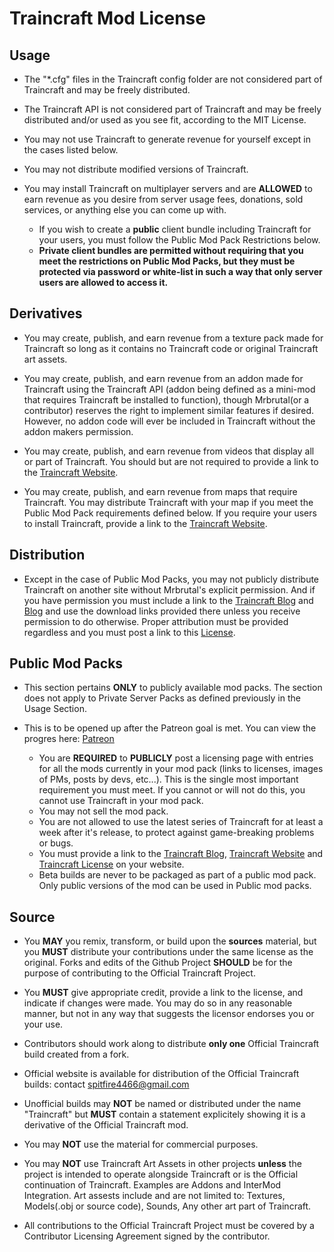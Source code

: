 # Traincraft Mod License

## Usage
  * The "*.cfg" files in the Traincraft config folder are not considered part of Traincraft and may be freely distributed.

  * The Traincraft API is not considered part of Traincraft and may be freely distributed and/or used as you see fit, according to the MIT License.

  * You may not use Traincraft to generate revenue for yourself except in the cases listed below.

  * You may not distribute modified versions of Traincraft.

  * You may install Traincraft on multiplayer servers and are **ALLOWED** to earn revenue as you desire from server usage fees, donations, sold services, or anything else you can come up with.
    * If you wish to create a **public** client bundle including Traincraft for your users, you must follow the Public Mod Pack Restrictions below.
    * **Private client bundles are permitted without requiring that you meet the restrictions on Public Mod Packs, but they must be protected via password or white-list in such a way that only server users are allowed to access it.**

## Derivatives
  * You may create, publish, and earn revenue from a texture pack made for Traincraft so long as it contains no Traincraft code or original Traincraft art assets.

  * You may create, publish, and earn revenue from an addon made for Traincraft using the Traincraft API (addon being defined as a mini-mod that requires Traincraft be installed to function), though Mrbrutal(or a contributor) reserves the right to implement similar features if desired. However, no addon code will ever be included in Traincraft without the addon makers permission.

  * You may create, publish, and earn revenue from videos that display all or part of Traincraft. You should but are not required to provide a link to the [Traincraft Website](http://traincraft-mod.com/).

  * You may create, publish, and earn revenue from maps that require Traincraft. You may distribute Traincraft with your map if you meet the Public Mod Pack requirements defined below. If you require your users to install Traincraft, provide a link to the [Traincraft Website](http://traincraft-mod.com/).
  
## Distribution
  * Except in the case of Public Mod Packs, you may not publicly distribute Traincraft on another site without Mrbrutal's explicit permission. And if you have permission you must include a link to the [Traincraft Blog](http://traincraft-mod.com/) and [Blog](http://blog.meansoft.si/) and use the download links provided there unless you receive permission to do otherwise. Proper attribution must be provided regardless and you must post a link to this [License](https://github.com/Mrbrutal/Traincraft-164/blob/master/LICENSE.md).

## Public Mod Packs
  * This section pertains **ONLY** to publicly available mod packs. The section does not apply to Private Server Packs as defined previously in the Usage Section.

  * This is to be opened up after the Patreon goal is met. You can view the progres here: [Patreon](http://www.patreon.com/Mrbrutal)

    * You are **REQUIRED** to **PUBLICLY** post a licensing page with entries for all the mods currently in your mod pack (links to licenses, images of PMs, posts by devs, etc...). This is the single most important requirement you must meet. If you cannot or will not do this, you cannot use Traincraft in your mod pack.
    * You may not sell the mod pack.
    * You are not allowed to use the latest series of Traincraft for at least a week after it's release, to protect against game-breaking problems or bugs.
    * You must provide a link to the [Traincraft Blog](http://blog.meansoft.si/), [Traincraft Website](http://traincraft-mod.com) and [Traincraft License](https://github.com/Mrbrutal/Traincraft-164/blob/master/LICENSE.md) on your website.
    * Beta builds are never to be packaged as part of a public mod pack. Only public versions of the mod can be used in Public mod packs.

## Source
  
  * You **MAY** you remix, transform, or build upon the **sources** material, but you **MUST** distribute your contributions under the same license as the original. Forks and edits of the Github Project **SHOULD** be for the purpose of contributing to the Official Traincraft Project.
  
  * You **MUST** give appropriate credit, provide a link to the license, and indicate if changes were made. You may do so in any reasonable manner, but not in any way that suggests the licensor endorses you or your use. 
  
  * Contributors should work along to distribute **only one** Official Traincraft build created from a fork. 
  
  * Official website is available for distribution of the Official Traincraft builds: contact spitfire4466@gmail.com
  
  * Unofficial builds may **NOT** be named or distributed under the name "Traincraft" but **MUST** contain a statement explicitely showing it is a derivative of the Official Traincraft mod.
  
  * You may **NOT** use the material for commercial purposes. 
  
  * You may **NOT** use Traincraft Art Assets in other projects **unless** the project is intended to operate alongside Traincraft or is the Official continuation of Traincraft. Examples are Addons and InterMod Integration. Art assests include and are not limited to: Textures, Models(.obj or source code), Sounds, Any other art part of Traincraft.
  
  * All contributions to the Official Traincraft Project must be covered by a Contributor Licensing Agreement signed by the contributor.
  
